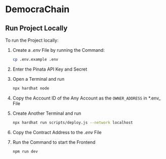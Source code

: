 # DemocraChain

## Run Project Locally

To run the Project locally:

1. Create a _.env_ File by running the Command:

   ```sh
   cp .env.example .env
   ```

2. Enter the Pinata API Key and Secret

3. Open a Terminal and run

   ```sh
   npx hardhat node
   ```

4. Copy the Account ID of the Any Account as the `OWNER_ADDRESS` in *.env\_ File

5. Create Another Terminal and run

   ```sh
   npx hardhat run scripts/deploy.js --network localhost
   ```

6. Copy the Contract Address to the _.env_ File

7. Run the Command to start the Frontend

   ```sh
   npm run dev
   ```
